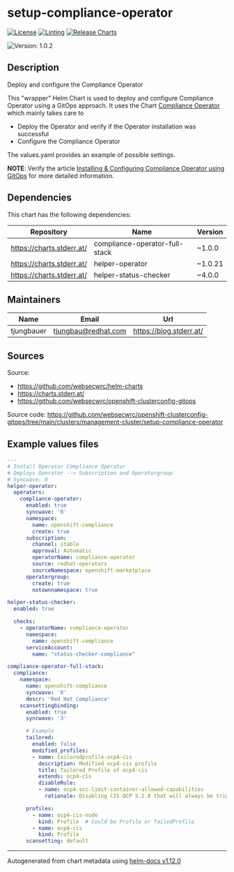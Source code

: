 

# setup-compliance-operator

[![License](https://img.shields.io/badge/License-Apache_2.0-blue.svg)](https://opensource.org/licenses/Apache-2.0)
[![Linting](https://github.com/websecwrc/openshift-clusterconfig-gitops/actions/workflows/linting.yml/badge.svg)](https://github.com/websecwrc/openshift-clusterconfig-gitops/actions/workflows/linting.yml)
[![Release Charts](https://github.com/websecwrc/helm-charts/actions/workflows/release.yml/badge.svg)](https://github.com/websecwrc/helm-charts/actions/workflows/release.yml)

  ![Version: 1.0.2](https://img.shields.io/badge/Version-1.0.2-informational?style=flat-square)

 

  ## Description

  Deploy and configure the Compliance Operator

This "wrapper" Helm Chart is used to deploy and configure Compliance Operator using a GitOps approach.
It uses the Chart [Compliance Operator](https://github.com/websecwrc/helm-charts/tree/main/charts/compliance-operator-full-stack) which mainly takes care to

- Deploy the Operator and verify if the Operator installation was successful
- Configure the Compliance Operator

The values.yaml provides an example of possible settings.

**NOTE**: Verify the article [Installing & Configuring Compliance Operator using GitOps](https://blog.stderr.at/gitopscollection/2024-04-25-installing-compliance-operator/) for more detailed information.

## Dependencies

This chart has the following dependencies:

| Repository | Name | Version |
|------------|------|---------|
| https://charts.stderr.at/ | compliance-operator-full-stack | ~1.0.0 |
| https://charts.stderr.at/ | helper-operator | ~1.0.21 |
| https://charts.stderr.at/ | helper-status-checker | ~4.0.0 |

## Maintainers

| Name | Email | Url |
| ---- | ------ | --- |
| tjungbauer | <tjungbau@redhat.com> | <https://blog.stderr.at/> |

## Sources
Source:
* <https://github.com/websecwrc/helm-charts>
* <https://charts.stderr.at/>
* <https://github.com/websecwrc/openshift-clusterconfig-gitops>

Source code: https://github.com/websecwrc/openshift-clusterconfig-gitops/tree/main/clusters/management-cluster/setup-compliance-operator

## Example values files

```yaml
---
# Install Operator Compliance Operator
# Deploys Operator --> Subscription and Operatorgroup
# Syncwave: 0
helper-operator:
  operators:
    compliance-operator:
      enabled: true
      syncwave: '0'
      namespace:
        name: openshift-compliance
        create: true
      subscription:
        channel: stable
        approval: Automatic
        operatorName: compliance-operator
        source: redhat-operators
        sourceNamespace: openshift-marketplace
      operatorgroup:
        create: true
        notownnamespace: true

helper-status-checker:
  enabled: true

  checks:
    - operatorName: compliance-operator
      namespace:
        name: openshift-compliance
      serviceAccount:
        name: "status-checker-compliance"

compliance-operator-full-stack:
  compliance:
    namespace:
      name: openshift-compliance
      syncwave: '0'
      descr: 'Red Hat Compliance'
    scansettingbinding:
      enabled: true
      syncwave: '3'

      # Example
      tailored:
        enabled: false
        modified_profiles:
        - name: tailoredprofile-ocp4-cis
          description: Modified ocp4-cis profile
          title: Tailored Profile of ocp4-cis
          extends: ocp4-cis
          disableRule:
          - name: ocp4-scc-limit-container-allowed-capabilities
            rationale: Disabling CIS-OCP 5.2.8 that will always be triggered as long nutanix-csi does not provide SCC configuration

      profiles:
        - name: ocp4-cis-node
          kind: Profile  # Could be Profile or TailedProfile
        - name: ocp4-cis
          kind: Profile
      scansetting: default
```

----------------------------------------------
Autogenerated from chart metadata using [helm-docs v1.12.0](https://github.com/norwoodj/helm-docs/releases/v1.12.0)
